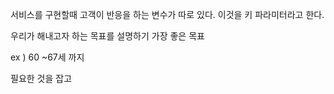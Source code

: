 
서비스를 구현할때 고객이 반응을 하는 변수가 따로 있다. 이것을 키 파라미터라고 한다.

우리가 해내고자 하는 목표를 설명하기 가장 좋은 목표

ex ) 60 ~67세 까지

필요한 것을 잡고 